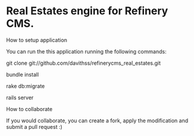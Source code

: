 # Real Estates engine for Refinery CMS.

How to setup application

You can run the this application running the following commands:

git clone git://github.com/davithss/refinerycms_real_estates.git

bundle install

rake db:migrate 

rails server

How to collaborate

If you would collaborate, you can create a fork, apply the modification and submit a pull request :)